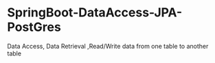 # SpringBoot-DataAccess-JPA-PostGres
Data Access, Data Retrieval ,Read/Write data from one table to another table
